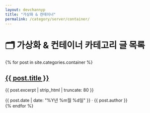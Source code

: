 ```yaml
---
layout: devchannyp
title: "가상화 & 컨테이너"
permalink: /category/server/container/
---
```


<h1>🗂️ 가상화 & 컨테이너 카테고리 글 목록</h1>

<main class="main-grid">
  <section class="articles">
    {% for post in site.categories.container %}
      <div class="card post-card" data-category="{{ post.categories | join: ' ' }}">
        <div class="card-thumbnail" style="background-image: url('{{ post.thumbnail | default: '/assets/img/default.png' }}')"></div>
        <div class="card-content">
          <h2><a href="{{ post.url }}">{{ post.title }}</a></h2>
          <p>{{ post.excerpt | strip_html | truncate: 80 }}</p>
          <div class="card-meta">{{ post.date | date: "%Y년 %m월 %d일" }} · {{ post.author }}</div>
        </div>
      </div>
    {% endfor %}
  </section>
</main>
